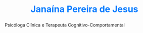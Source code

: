 # Janaína Pereira de Jesus <!-- NOME EM NEGRITO AQUI -->
Psicóloga Clínica e Terapeuta Cognitivo-Comportamental <!-- PODE EDITAR ESSA PARTE TAMBÉM -->


<html lang="pt-br">
<head>
    <meta charset="UTF-8">
    <meta name="viewport" content="width=device-width, initial-scale=1.0">
    <title>Janaína Pereira | Psicóloga</title>
    <style>
        @import url('https://fonts.googleapis.com/css2?family=Poppins:wght@400;600;700&display=swap');

        body {
            font-family: 'Poppins', sans-serif;
            background-color: #f0f4f8;
            color: #333;
            margin: 0;
            padding: 20px;
            display: flex;
            justify-content: center;
            align-items: center;
            min-height: 100vh;
        }

        .container {
            width: 100%;
            max-width: 600px;
            background: #ffffff;
            padding: 30px;
            border-radius: 12px;
            box-shadow: 0 6px 20px rgba(0, 0, 0, 0.1);
        }

        .profile-header {
            text-align: center;
            margin-bottom: 20px;
        }

        .profile-header h1 {
            color: #007bff;
            font-weight: 700;
            margin-bottom: 5px;
        }

        .profile-header p {
            color: #6c757d;
            font-weight: 400;
            margin-top: 0;
        }

        .form-section {
            padding: 20px;
            background-color: #eef5ff;
            border-radius: 10px;
        }

        .form-group {
            margin-bottom: 20px;
        }

        .form-group label {
            display: block;
            font-weight: 600;
            margin-bottom: 8px;
            color: #495057;
        }

        .form-group input, .form-group select, .form-group textarea {
            width: 100%;
            padding: 12px;
            border: 1px solid #ced4da;
            border-radius: 8px;
            box-sizing: border-box;
            font-size: 1em;
            transition: border-color 0.3s ease;
        }

        .form-group textarea {
            resize: none;
            height: 100px;
            max-length: 180;
        }

        .whatsapp-button {
            display: flex;
            align-items: center;
            justify-content: center;
            width: 100%;
            padding: 15px;
            background-color: #25D366;
            color: white;
            border: none;
            border-radius: 8px;
            font-size: 1.1em;
            font-weight: 600;
            cursor: pointer;
            text-decoration: none;
            transition: background-color 0.3s ease;
            margin-top: 25px;
        }

        .whatsapp-button:hover {
            background-color: #128C7E;
        }

        .whatsapp-button img {
            width: 24px;
            height: 24px;
            margin-right: 10px;
        }
    </style>
</head>
<body>
    <div class="container">
        <div class="profile-header">
            <h1>Janaína Pereira de Jesus</h1> <!-- NOME PRINCIPAL AQUI -->


            
            <p>Psicóloga Clínica e Terapeuta Cognitivo-Comportamental</p> <!--TENTAR ANEXAR LOGO MARCA AQUI -->
        </div>

        <!DOCTYPE html> <!-- INICIO COFIGO FORMULARIO-->
<html lang="pt-br">
<head>
    <meta charset="UTF-8">
    <meta name="viewport" content="width=device-width, initial-scale=1.0">
    <title>Formulário Personalizado</title>
    <style>
        @import url('https://fonts.googleapis.com/css2?family=Poppins:wght@400;600&display=swap');

        body {
            font-family: 'Poppins', sans-serif;
            background-color: #f0f4f8;
            color: #333;
            margin: 0;
            padding: 20px;
            display: flex;
            justify-content: center;
            align-items: center;
            min-height: 100vh;
        }

        .container {
            width: 100%;
            max-width: 500px;
            background: #ffffff;
            padding: 30px;
            border-radius: 12px;
            box-shadow: 0 6px 20px rgba(0, 0, 0, 0.1);
        }

        h1 {
            text-align: center;
            color: #007bff;
            font-weight: 700;
            margin-bottom: 25px;
        }

        .form-group {
            margin-bottom: 20px;
        }

        .form-group label {
            display: block;
            font-weight: 600;
            margin-bottom: 8px;
            color: #495057;
        }

        .form-group input, .form-group select, .form-group textarea {
            width: 100%;
            padding: 12px;
            border: 1px solid #ced4da;
            border-radius: 8px;
            box-sizing: border-box;
            font-size: 1em;
            transition: border-color 0.3s ease;
        }

        .form-group textarea {
            resize: vertical; /* Permite redimensionar apenas verticalmente */
        }
        
        button {
            width: 100%;
            padding: 12px;
            background-color: #28a745;
            color: white;
            border: none;
            border-radius: 8px;
            font-size: 1.1em;
            cursor: pointer;
            transition: background-color 0.3s ease;
        }

        button:hover {
            background-color: #218838;
        }

        /* Oculta a caixa de "Outro" por padrão */
        #outro-field-container {
            display: none; 
        }
    </style>
</head>
<body>
    <div class="container">
        <h1>Como Você Encontrou meu Perfil?</h1>

        <form>
            <div class="form-group">
                <label for="encontrou">Como você me conheceu?</label>
                <select id="encontrou" onchange="toggleOutroField()">
                    <option value="Instagram">Instagram</option>
                    <option value="Facebook">Facebook</option>
                    <option value="Amigo">Indicação de um amigo</option>
                    <option value="BuscaOnline">Busca online (Google, etc.)</option>
                    <option value="Outro">Outro</option>
                </select>
            </div>

            <div class="form-group" id="outro-field-container">
                <label for="outro-text">Por favor, descreva como você encontrou meu perfil:</label>
                <textarea id="outro-text" rows="4" placeholder="Ex: Vi sua matéria no jornal da cidade..."></textarea>
            </div>

            <button type="submit">Enviar</button>
        </form>
    </div>

    <script>
        function toggleOutroField() {
            const selectElement = document.getElementById('encontrou');
            const outroFieldContainer = document.getElementById('outro-field-container');

            // Verifica se a opção "Outro" foi selecionada
            if (selectElement.value === 'Outro') {
                // Se for "Outro", exibe a caixa de texto
                outroFieldContainer.style.display = 'block';
            } else {
                // Se não for "Outro", esconde a caixa de texto
                outroFieldContainer.style.display = 'none';
            }
        }
    </script>
</body>
</html> <!-- FINAL CODIGO FORMULARIO -->
                <div class="form-group">
                    <label for="nome">Qual seu nome?</label>
                    <input type="text" id="nome" required>
                </div>

                <div class="form-group">
                    <label for="idade">Quantos anos você tem?</label>
                    <input type="number" id="idade" required>
                </div>

                <div class="form-group">
                    <label for="acompanhamento">Já fez algum acompanhamento psicológico?</label>
                    <select id="acompanhamento" required>
                        <option value="Sim">Sim</option>
                        <option value="Nao">Não</option>
                    </select>
                </div>

                <div class="form-group">
                    <label for="medicacao">Faz uso de alguma medicação?</label>
                    <select id="medicacao" required>
                        <option value="Sim">Sim</option>
                        <option value="Nao">Não</option>
                    </select>
                </div>

                <div class="form-group">
                    <label for="horario">Qual dia e horário você tem interesse em ser atendido(a)?</label>
                    <textarea id="horario" maxlength="180" placeholder="Ex: Terça-feira, 19:00 ou Sábados pela manhã"></textarea>
                </div>
            </form>

            <a href="#" id="whatsapp-link" class="whatsapp-button" onclick="generateLink()">
                <img src="https://upload.wikimedia.org/wikipedia/commons/6/6b/WhatsApp.svg" alt="WhatsApp Logo">
                Enviar Mensagem para Agendamento
            </a>
        </div>
    </div>

    <script>
        function generateLink() {
            const encontrou = document.getElementById('encontrou').value;
            const nome = document.getElementById('nome').value;
            const idade = document.getElementById('idade').value;
            const acompanhamento = document.getElementById('acompanhamento').value;
            const medicacao = document.getElementById('medicacao').value;
            const horario = document.getElementById('horario').value;
            const whatsappLink = document.getElementById('whatsapp-link');

            if (!encontrou || !nome || !idade) {
                alert("Por favor, preencha todos os campos obrigatórios (marcados com *).");
                return;
            }

            let message = `Olá, Janaína! Encontrei seu perfil via ${encontrou}.`;
            message += `\nMeu nome é ${nome} e tenho ${idade} anos.`;
            message += `\nJá fiz acompanhamento psicológico: ${acompanhamento}.`;
            message += `\nFaço uso de medicação: ${medicacao}.`;
            
            if (horario) {
                message += `\n\nTenho interesse em ser atendido(a) no seguinte dia/horário: ${horario}.`;
            } else {
                message += `\n\nNão especifiquei um horário, mas gostaria de agendar um atendimento.`;
            }

            const encodedMessage = encodeURIComponent(message);
            const whatsappUrl = `https://wa.me/5531986015600?text=${encodedMessage}`;
            
            whatsappLink.href = whatsappUrl;
            whatsappLink.target = "_blank";
        }
    </script>
</body>
</html>
